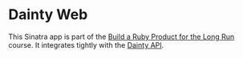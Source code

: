 # Dainty Web

This Sinatra app is part of the [Build a Ruby Product for the Long
Run](https://code.tutsplus.com/courses/build-a-ruby-product-for-the-long-run/)
course. It integrates tightly with the [Dainty
API](https://github.com/josemota/tutsplus-dainty-api).
